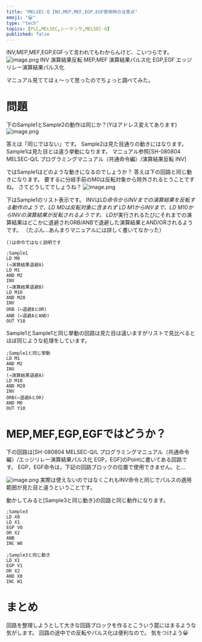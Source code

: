 ```yaml
---
title: "MELSEC-Q INV,MEP,MEF,EGP,EGF使用時の注意点"
emoji: "😀"
type: "tech"
topics: [PLC,MELSEC,シーケンサ,MELSEC-Q]
published: false
---
```

INV,MEP,MEF,EGP,EGFって言われてもわからんけど、こいつらです。
![image.png](https://qiita-image-store.s3.ap-northeast-1.amazonaws.com/0/2146151/cf85150d-491b-eb84-a7c6-ee5bbe92dce0.png)
INV 演算結果反転
MEP,MEF 演算結果パルス化
EGP,EGF エッジリレー演算結果パルス化

マニュアル見ててほぇ～って思ったのでちょっと調べてみた。

# 問題

下のSample1とSample2の動作は同じか？(Yはアドレス変えてあります)
![image.png](https://qiita-image-store.s3.ap-northeast-1.amazonaws.com/0/2146151/a4470d5e-6628-1928-783e-758230fd8c61.png)



答えは「同じではない」です。
Sample2は見た目通りの動きにはなります。
Sample1は見た目とは違う挙動になります。
マニュアル参照[SH-080804 MELSEC-Q/L プログラミングマニュアル（共通命令編）/演算結果反転 INV]

ではSample1はどのような動きになるのでしょうか？
答えは下の回路と同じ動きになります。
要するに分岐手前のM0は反転対象から除外されるとうことですね。
さてどうしてでしょうね？
![image.png](https://qiita-image-store.s3.ap-northeast-1.amazonaws.com/0/2146151/4092b895-7cf8-a7d7-b399-a7a8bc0b7003.png)


下はSample1のリスト表示です。
INVはLD*命令からINVまでの演算結果を反転する動作のようで、LD M0は反転対象に含まれず
LD M1からINVまで、LD M10からINVの演算結果が反転されるようです。
LD*が実行されるたびにそれまでの演算結果はどこかに退避されORB/ANBで退避した演算結果とAND/ORされるようです。
（たぶん…あんまりマニュアルには詳しく書いてなかった）

```plaintext
()は命令ではなく説明です

;Sample1
LD M0
(→演算結果退避A)
LD M1
AND M2
INV
(→演算結果退避B)
LD M10
AND M20
INV
ORB (←退避BとOR)
ANB (←退避AとAND)
OUT Y10
```

Sample1とSample1と同じ挙動の回路は見た目は違いますがリストで見比べるとほぼ同じような処理をしています。

```plaintext
;Sample1と同じ挙動
LD M1
AND M2
INV
(→演算結果退避A)
LD M10
AND M20
INV
ORB(←退避AとOR)
AND M0
OUT Y10
```
# MEP,MEF,EGP,EGFではどうか？
下の回路は[SH-080804 MELSEC-Q/L プログラミングマニュアル（共通命令編）/エッジリレー演算結果パルス化 EGP，EGF]のPointに書いてある回路です。
EGP，EGF命令は，下記の回路ブロックの位置で使用できません。と…

![image.png](https://qiita-image-store.s3.ap-northeast-1.amazonaws.com/0/2146151/c8a30adb-d67d-845b-f89a-cf674ff6edd8.png)
実際は使えないのではなくこれもINV命令と同じでパルスの適用範囲が見た目と違うということです。

動かしてみると[Sample3と同じ動き]の回路と同じ動作になります。

```plaintext
;Sample3
LD X0
LD X1
EGP V0
OR X2
ANB
INC W0
```

```plaintext
;Sample3と同じ動き
LD X1
EGP V1
OR X2
AND X0
INC W1
```

# まとめ
回路を整理しようとして大きな回路ブロックを作るとこういう罠にはまるような気がします。
回路の途中での反転やパルス化は便利なので。
気をつけよう😀

